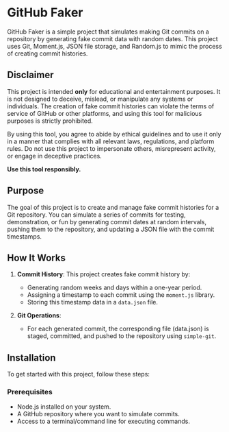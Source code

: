 # GitHub Faker

GitHub Faker is a simple project that simulates making Git commits on a repository by generating fake commit data with random dates. This project uses Git, Moment.js, JSON file storage, and Random.js to mimic the process of creating commit histories.

## Disclaimer

This project is intended **only** for educational and entertainment purposes. It is not designed to deceive, mislead, or manipulate any systems or individuals. The creation of fake commit histories can violate the terms of service of GitHub or other platforms, and using this tool for malicious purposes is strictly prohibited.

By using this tool, you agree to abide by ethical guidelines and to use it only in a manner that complies with all relevant laws, regulations, and platform rules. Do not use this project to impersonate others, misrepresent activity, or engage in deceptive practices.

**Use this tool responsibly.**

## Purpose

The goal of this project is to create and manage fake commit histories for a Git repository. You can simulate a series of commits for testing, demonstration, or fun by generating commit dates at random intervals, pushing them to the repository, and updating a JSON file with the commit timestamps.

## How It Works

1. **Commit History**: This project creates fake commit history by:
   - Generating random weeks and days within a one-year period.
   - Assigning a timestamp to each commit using the `moment.js` library.
   - Storing this timestamp data in a `data.json` file.

2. **Git Operations**: 
   - For each generated commit, the corresponding file (data.json) is staged, committed, and pushed to the repository using `simple-git`.

## Installation

To get started with this project, follow these steps:

### Prerequisites

- Node.js installed on your system.
- A GitHub repository where you want to simulate commits.
- Access to a terminal/command line for executing commands.

